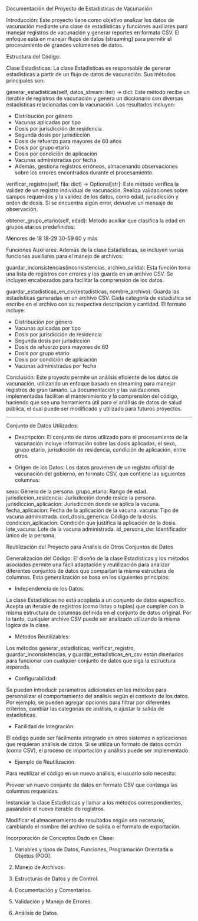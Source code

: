 Documentación del Proyecto de Estadísticas de Vacunación

Introducción:
Este proyecto tiene como objetivo analizar los datos de vacunación mediante una clase de estadísticas y funciones auxiliares para manejar registros de vacunación y generar reportes en formato CSV. El enfoque está en manejar flujos de datos (streaming) para permitir el procesamiento de grandes volúmenes de datos.

Estructura del Código:

Clase Estadisticas:
La clase Estadisticas es responsable de generar estadísticas a partir de un flujo de datos de vacunación. Sus métodos principales son:

generar_estadisticas(self, datos_stream: iter) -> dict: Este método recibe un iterable de registros de vacunación y genera un diccionario con diversas estadísticas relacionadas con la vacunación. Los resultados incluyen:

- Distribución por género
- Vacunas aplicadas por tipo
- Dosis por jurisdicción de residencia
- Segunda dosis por jurisdicción
- Dosis de refuerzo para mayores de 60 años
- Dosis por grupo etario
- Dosis por condición de aplicación
- Vacunas administradas por fecha
- Además, gestiona registros erróneos, almacenando observaciones sobre los errores encontrados durante el procesamiento.

verificar_registro(self, fila: dict) -> Optional[str]: Este método verifica la validez de un registro individual de vacunación. Realiza validaciones sobre campos requeridos y la validez de los datos, como edad, jurisdicción y orden de dosis. Si se encuentra algún error, devuelve un mensaje de observación.

obtener_grupo_etario(self, edad): Método auxiliar que clasifica la edad en grupos etarios predefinidos:

Menores de 18
18-29
30-59
60 y más

Funciones Auxiliares:
Además de la clase Estadisticas, se incluyen varias funciones auxiliares para el manejo de archivos:

guardar_inconsistencias(inconsistencias, archivo_salida): Esta función toma una lista de registros con errores y los guarda en un archivo CSV. Se incluyen encabezados para facilitar la comprensión de los datos.

guardar_estadisticas_en_csv(estadisticas, nombre_archivo): Guarda las estadísticas generadas en un archivo CSV. Cada categoría de estadística se escribe en el archivo con su respectiva descripción y cantidad. El formato incluye:

- Distribución por género
- Vacunas aplicadas por tipo
- Dosis por jurisdicción de residencia
- Segunda dosis por jurisdicción
- Dosis de refuerzo para mayores de 60
- Dosis por grupo etario
- Dosis por condición de aplicación
- Vacunas administradas por fecha

Conclusión:
Este proyecto permite un análisis eficiente de los datos de vacunación, utilizando un enfoque basado en streaming para manejar registros de gran tamaño. La documentación y las validaciones implementadas facilitan el mantenimiento y la comprensión del código, haciendo que sea una herramienta útil para el análisis de datos de salud pública, el cual puede ser modificado y utilizado para futuros proyectos.

************************************************************************************************************************************

Conjunto de Datos Utilizados:

- Descripción: El conjunto de datos utilizado para el procesamiento de la vacunación incluye información sobre las dosis aplicadas, el sexo, grupo etario, jurisdicción de residencia, condición de aplicación, entre otros.

- Origen de los Datos: Los datos provienen de un registro oficial de vacunación del gobierno, en formato CSV, que contiene las siguientes columnas:

sexo: Género de la persona.
grupo_etario: Rango de edad.
jurisdiccion_residencia: Jurisdicción donde reside la persona.
jurisdiccion_aplicacion: Jurisdicción donde se aplica la vacuna.
fecha_aplicacion: Fecha de la aplicación de la vacuna.
vacuna: Tipo de vacuna administrada.
cod_dosis_generica: Código de la dosis.
condicion_aplicacion: Condición que justifica la aplicación de la dosis.
lote_vacuna: Lote de la vacuna administrada.
id_persona_dw: Identificador único de la persona.

Reutilización del Proyecto para Análisis de Otros Conjuntos de Datos

Generalización del Código:
El diseño de la clase Estadisticas y los métodos asociados permite una fácil adaptación y reutilización para analizar diferentes conjuntos de datos que compartan la misma estructura de columnas. Esta generalización se basa en los siguientes principios:

- Independencia de los Datos:

La clase Estadisticas no está acoplada a un conjunto de datos específico. Acepta un iterable de registros (como listas o tuplas) que cumplen con la misma estructura de columnas definida en el conjunto de datos original. Por lo tanto, cualquier archivo CSV puede ser analizado utilizando la misma lógica de la clase.

- Métodos Reutilizables:

Los métodos generar_estadisticas, verificar_registro, guardar_inconsistencias, y guardar_estadisticas_en_csv están diseñados para funcionar con cualquier conjunto de datos que siga la estructura esperada.

- Configurabilidad:

Se pueden introducir parámetros adicionales en los métodos para personalizar el comportamiento del análisis según el contexto de los datos. Por ejemplo, se pueden agregar opciones para filtrar por diferentes criterios, cambiar las categorías de análisis, o ajustar la salida de estadísticas.

- Facilidad de Integración:

El código puede ser fácilmente integrado en otros sistemas o aplicaciones que requieran análisis de datos. Si se utiliza un formato de datos común (como CSV), el proceso de importación y análisis puede ser implementado.

- Ejemplo de Reutilización:

Para reutilizar el código en un nuevo análisis, el usuario solo necesita:

Proveer un nuevo conjunto de datos en formato CSV que contenga las columnas requeridas.

Instanciar la clase Estadisticas y llamar a los métodos correspondientes, pasándole el nuevo iterable de registros.

Modificar el almacenamiento de resultados según sea necesario, cambiando el nombre del archivo de salida o el formato de exportación.

Incorporación de Conceptos Dado en Clase:

1. Variables y tipos de Datos, Funciones, Programación Orientada a Objetos (POO).

2. Manejo de Archivos.

3. Estructuras de Datos y de Control.

4. Documentación y Comentarios.

5. Validación y Manejo de Errores.

6. Análisis de Datos.
